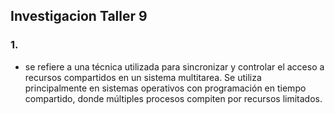 ## Investigacion Taller 9


### 1.
   * se refiere a una técnica utilizada para sincronizar y controlar el acceso a recursos compartidos en un sistema multitarea. Se utiliza principalmente en sistemas operativos con programación en tiempo compartido, donde múltiples procesos compiten por recursos limitados.
